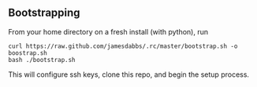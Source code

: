## Bootstrapping

From your home directory on a fresh install (with python), run

    curl https://raw.github.com/jamesdabbs/.rc/master/bootstrap.sh -o boostrap.sh
    bash ./bootstrap.sh
    
This will configure ssh keys, clone this repo, and begin the setup process.
